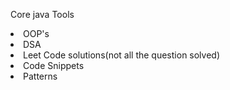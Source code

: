 Core java Tools
<li>OOP's</li>
<li>DSA</li>
<li>Leet Code solutions(not all the question solved)</li>
<li>Code Snippets</li>
<li>Patterns</li>
